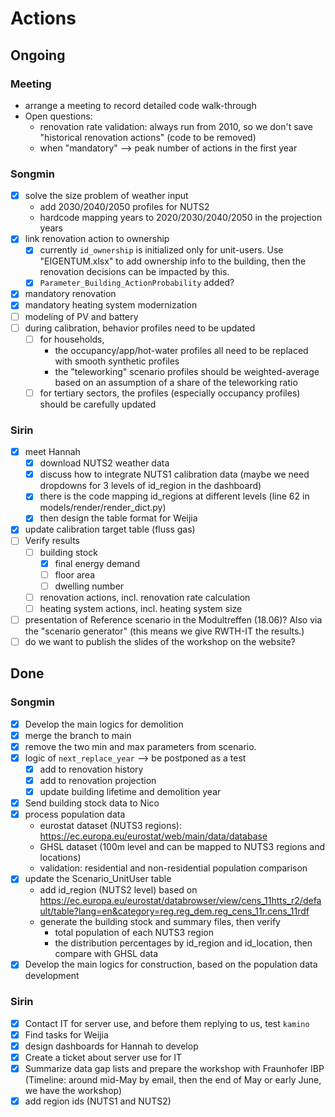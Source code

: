 # Actions

## Ongoing

### Meeting

- arrange a meeting to record detailed code walk-through
- Open questions:
  - renovation rate validation: always run from 2010, so we don't save "historical renovation actions" (code to be removed)
  - when "mandatory" --> peak number of actions in the first year

### Songmin

- [x] solve the size problem of weather input
  - add 2030/2040/2050 profiles for NUTS2
  - hardcode mapping years to 2020/2030/2040/2050 in the projection years
- [x] link renovation action to ownership
  - [x] currently `id_ownership` is initialized only for unit-users. Use "EIGENTUM.xlsx" to add ownership info to the building, then the renovation decisions can be impacted by this.
  - [x] `Parameter_Building_ActionProbability` added?
- [x] mandatory renovation
- [x] mandatory heating system modernization
- [ ] modeling of PV and battery
- [ ] during calibration, behavior profiles need to be updated
  - [ ] for households,
    - the occupancy/app/hot-water profiles all need to be replaced with smooth synthetic profiles
    - the "teleworking" scenario profiles should be weighted-average based on an assumption of a share of the teleworking ratio
  - [ ] for tertiary sectors, the profiles (especially occupancy profiles) should be carefully updated

### Sirin

- [x] meet Hannah
  - [x] download NUTS2 weather data
  - [x] discuss how to integrate NUTS1 calibration data (maybe we need dropdowns for 3 levels of id_region in the dashboard)
  - [x] there is the code mapping id_regions at different levels (line 62 in models/render/render_dict.py)
  - [x] then design the table format for Weijia
- [x] update calibration target table (fluss gas)
- [ ] Verify results
  - [ ] building stock
    - [x] final energy demand
    - [ ] floor area
    - [ ] dwelling number
  - [ ] renovation actions, incl. renovation rate calculation
  - [ ] heating system actions, incl. heating system size
- [ ] presentation of Reference scenario in the Modultreffen (18.06)? Also via the "scenario generator" (this means we give RWTH-IT the results.)
- [ ] do we want to publish the slides of the workshop on the website?

## Done

### Songmin

- [x] Develop the main logics for demolition
- [x] merge the branch to main
- [x] remove the two min and max parameters from scenario.
- [x] logic of `next_replace_year` --> be postponed as a test
  - [x] add to renovation history
  - [x] add to renovation projection
  - [x] update building lifetime and demolition year
- [x] Send building stock data to Nico
- [x] process population data
  - eurostat dataset (NUTS3 regions): https://ec.europa.eu/eurostat/web/main/data/database
  - GHSL dataset (100m level and can be mapped to NUTS3 regions and locations)
  - validation: residential and non-residential population comparison
- [x] update the Scenario_UnitUser table
  - add id_region (NUTS2 level) based on https://ec.europa.eu/eurostat/databrowser/view/cens_11htts_r2/default/table?lang=en&category=reg.reg_dem.reg_cens_11r.cens_11rdf
  - generate the building stock and summary files, then verify 
    - total population of each NUTS3 region
    - the distribution percentages by id_region and id_location, then compare with GHSL data
- [x] Develop the main logics for construction, based on the population data development

### Sirin

- [x] Contact IT for server use, and before them replying to us, test `kamino`
- [x] Find tasks for Weijia
- [x] design dashboards for Hannah to develop
- [x] Create a ticket about server use for IT
- [x] Summarize data gap lists and prepare the workshop with Fraunhofer IBP (Timeline: around mid-May by email, then the end of May or early June, we have the workshop)
- [x] add region ids (NUTS1 and NUTS2)